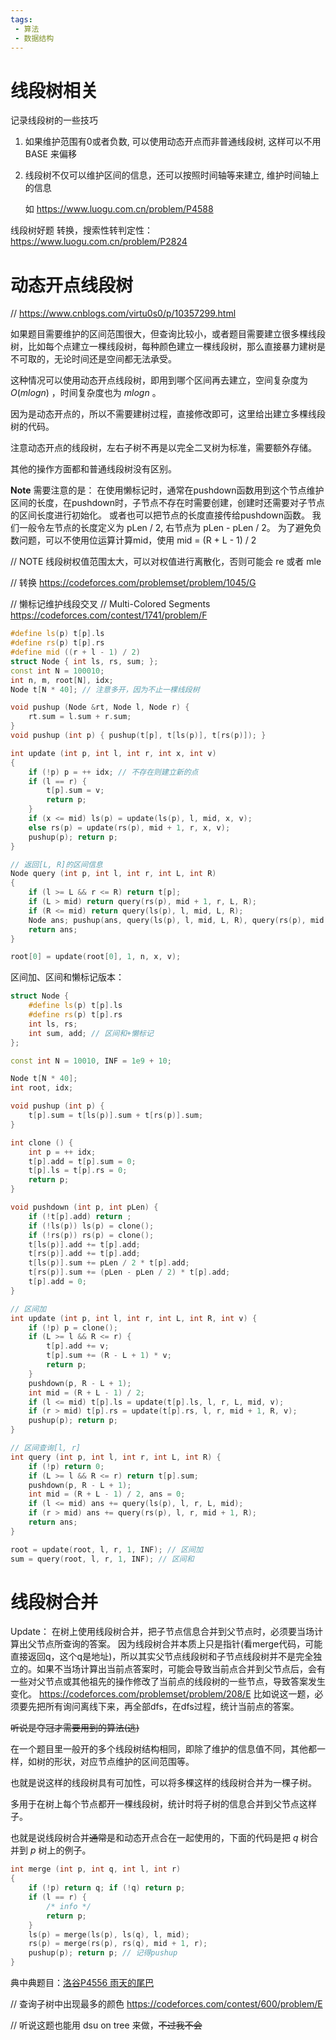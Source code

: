 ```yaml
---
tags:
 - 算法
 - 数据结构
---
```


# 线段树相关

记录线段树的一些技巧

1. 如果维护范围有0或者负数, 可以使用动态开点而非普通线段树, 这样可以不用 BASE 来偏移

2. 线段树不仅可以维护区间的信息，还可以按照时间轴等来建立, 维护时间轴上的信息

   如 https://www.luogu.com.cn/problem/P4588

线段树好题
转换，搜索性转判定性：https://www.luogu.com.cn/problem/P2824

# 动态开点线段树

// https://www.cnblogs.com/virtu0s0/p/10357299.html

如果题目需要维护的区间范围很大，但查询比较小，或者题目需要建立很多棵线段树，比如每个点建立一棵线段树，每种颜色建立一棵线段树，那么直接暴力建树是不可取的，无论时间还是空间都无法承受。

这种情况可以使用动态开点线段树，即用到哪个区间再去建立，空间复杂度为 $O(mlogn)$ ，时间复杂度也为 $mlogn$ 。

因为是动态开点的，所以不需要建树过程，直接修改即可，这里给出建立多棵线段树的代码。

注意动态开点的线段树，左右子树不再是以完全二叉树为标准，需要额外存储。

其他的操作方面都和普通线段树没有区别。

**Note** 需要注意的是：
在使用懒标记时，通常在pushdown函数用到这个节点维护区间的长度，在pushdown时，子节点不存在时需要创建，创建时还需要对子节点的区间长度进行初始化。
或者也可以把节点的长度直接传给pushdown函数。
我们一般令左节点的长度定义为 pLen / 2, 右节点为 pLen - pLen / 2。
为了避免负数问题，可以不使用位运算计算mid，使用 mid = (R + L - 1) / 2

// NOTE 线段树权值范围太大，可以对权值进行离散化，否则可能会 re 或者 mle

// 转换  https://codeforces.com/problemset/problem/1045/G

// 懒标记维护线段交叉
// Multi-Colored Segments https://codeforces.com/contest/1741/problem/F

```c++
#define ls(p) t[p].ls
#define rs(p) t[p].rs
#define mid ((r + l - 1) / 2)
struct Node { int ls, rs, sum; };
const int N = 100010;
int n, m, root[N], idx;
Node t[N * 40]; // 注意多开，因为不止一棵线段树

void pushup (Node &rt, Node l, Node r) {
    rt.sum = l.sum + r.sum;
}
void pushup (int p) { pushup(t[p], t[ls(p)], t[rs(p)]); }

int update (int p, int l, int r, int x, int v)
{
    if (!p) p = ++ idx; // 不存在则建立新的点
    if (l == r) {
        t[p].sum = v;
        return p;
    }
    if (x <= mid) ls(p) = update(ls(p), l, mid, x, v);
    else rs(p) = update(rs(p), mid + 1, r, x, v);
    pushup(p); return p;
}

// 返回[L, R]的区间信息
Node query (int p, int l, int r, int L, int R)
{
    if (l >= L && r <= R) return t[p];
    if (L > mid) return query(rs(p), mid + 1, r, L, R);
    if (R <= mid) return query(ls(p), l, mid, L, R);
    Node ans; pushup(ans, query(ls(p), l, mid, L, R), query(rs(p), mid + 1, r, L, R));
    return ans;
}

root[0] = update(root[0], 1, n, x, v);
```

区间加、区间和懒标记版本：
```c++
struct Node {
    #define ls(p) t[p].ls
    #define rs(p) t[p].rs
    int ls, rs;
    int sum, add; // 区间和+懒标记
};

const int N = 10010, INF = 1e9 + 10;

Node t[N * 40];
int root, idx;

void pushup (int p) {
    t[p].sum = t[ls(p)].sum + t[rs(p)].sum;
}

int clone () {
    int p = ++ idx;
    t[p].add = t[p].sum = 0;
    t[p].ls = t[p].rs = 0;
    return p;
}

void pushdown (int p, int pLen) {
    if (!t[p].add) return ;
    if (!ls(p)) ls(p) = clone();
    if (!rs(p)) rs(p) = clone();
    t[ls(p)].add += t[p].add;
    t[rs(p)].add += t[p].add;
    t[ls(p)].sum += pLen / 2 * t[p].add;
    t[rs(p)].sum += (pLen - pLen / 2) * t[p].add;
    t[p].add = 0;
}

// 区间加
int update (int p, int l, int r, int L, int R, int v) {
    if (!p) p = clone();
    if (L >= l && R <= r) {
        t[p].add += v;
        t[p].sum += (R - L + 1) * v;
        return p;
    }
    pushdown(p, R - L + 1);
    int mid = (R + L - 1) / 2;
    if (l <= mid) t[p].ls = update(t[p].ls, l, r, L, mid, v);
    if (r > mid) t[p].rs = update(t[p].rs, l, r, mid + 1, R, v);
    pushup(p); return p;
}

// 区间查询[l, r]
int query (int p, int l, int r, int L, int R) {
    if (!p) return 0;
    if (L >= l && R <= r) return t[p].sum;
    pushdown(p, R - L + 1);
    int mid = (R + L - 1) / 2, ans = 0;
    if (l <= mid) ans += query(ls(p), l, r, L, mid);
    if (r > mid) ans += query(rs(p), l, r, mid + 1, R);
    return ans;
}

root = update(root, l, r, 1, INF); // 区间加
sum = query(root, l, r, 1, INF); // 区间和
```

# 线段树合并

Update：
在树上使用线段树合并，把子节点信息合并到父节点时，必须要当场计算出父节点所查询的答案。
因为线段树合并本质上只是指针(看merge代码，可能直接返回q，这个q是地址)，所以其实父节点线段树和子节点线段树并不是完全独立的。如果不当场计算出当前点答案时，可能会导致当前点合并到父节点后，会有一些对父节点或其他祖先的操作修改了当前点的线段树的一些节点，导致答案发生变化。
https://codeforces.com/problemset/problem/208/E
比如说这一题，必须要先把所有询问离线下来，再全部dfs，在dfs过程，统计当前点的答案。

~~听说是夺冠才需要用到的算法(逃)~~

在一个题目里一般开的多个线段树结构相同，即除了维护的信息值不同，其他都一样，如树的形状，对应节点维护的区间范围等。

也就是说这样的线段树具有可加性，可以将多棵这样的线段树合并为一棵子树。

多用于在树上每个节点都开一棵线段树，统计时将子树的信息合并到父节点这样子。

也就是说线段树合并~~通常~~是和动态开点合在一起使用的，下面的代码是把 $q$ 树合并到 $p$ 树上的例子。

```c++
int merge (int p, int q, int l, int r)
{
    if (!p) return q; if (!q) return p;
    if (l == r) {
        /* info */
        return p;
    }
    ls(p) = merge(ls(p), ls(q), l, mid);
    rs(p) = merge(rs(p), rs(q), mid + 1, r);
    pushup(p); return p; // 记得pushup
}
```

典中典题目：[洛谷P4556 雨天的尾巴](https://www.luogu.com.cn/problem/P4556)

// 查询子树中出现最多的颜色  https://codeforces.com/contest/600/problem/E

// 听说这题也能用 dsu on tree 来做，~~不过我不会~~